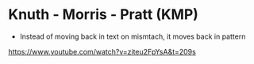 # Knuth - Morris - Pratt (KMP)
- Instead of moving back in text on mismtach, it moves back in pattern

https://www.youtube.com/watch?v=ziteu2FpYsA&t=209s
